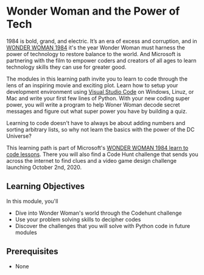 # Wonder Woman and the Power of Tech

1984 is bold, grand, and electric. It’s an era of excess and corruption, and in [WONDER WOMAN 1984](https://www.wonderwomanfilm.com/) it's the year Wonder Woman must harness the power of technology to restore balance to the world. And Microsoft is partnering with the film to empower coders and creators of all ages to learn technology skills they can use for greater good.

The modules in this learning path invite you to learn to code through the lens of an inspiring movie and exciting plot. Learn how to setup your development environment using [Visual Studio Code](https://code.visualstudio.com/learn/) on Windows, Linuz, or Mac and write your first few lines of Python. With your new coding super power, you will write a program to help Woner Woman decode secret messages and figure out what super power you have by building a quiz. 

Learning to code doesn't have to always be about adding numbers and sorting arbitrary lists, so why not learn the basics with the power of the DC Universe?

This learning path is part of Microsoft's [WONDER WOMAN 1984 learn to code lessons](https://www.microsoft.com/inculture/wonderwoman-1984/). There you will also find a Code Hunt challenge that sends you across the internet to find clues and a video game design challenge launching October 2nd, 2020.

## Learning Objectives

In this module, you'll
- Dive into Wonder Woman's world through the Codehunt challenge
- Use your problem solving skills to decipher codes
- Discover the challenges that you will solve with Python code in future modules

## Prerequisites

- None